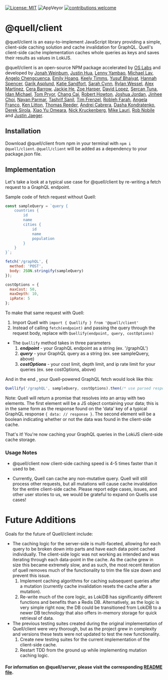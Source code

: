 [![License: MIT](https://img.shields.io/badge/License-MIT-yellow.svg)](https://github.com/open-source-labs/Quell/blob/master/LICENSE)
![AppVeyor](https://img.shields.io/badge/version-5.0.0-blue.svg)
[![contributions welcome](https://img.shields.io/badge/contributions-welcome-brightgreen.svg?style=flat)](https://github.com/open-source-labs/Quell/issues)

# @quell/client

@quell/client is an easy-to-implement JavaScript library providing a simple, client-side caching solution and cache invalidation for GraphQL. Quell's client-side cache implementation caches whole queries as keys and saves their results as values in LokiJS.

@quell/client is an open-source NPM package accelerated by [OS Labs](https://github.com/open-source-labs) and developed by [Jonah Weinbum](https://github.com/jonahpw), [Justin Hua](https://github.com/justinfhua), [Lenny Yambao](https://github.com/lennin6), [Michael Lav](https://github.com/mikelav258), [Angelo Chengcuenca](https://github.com/amchengcuenca), [Emily Hoang](https://github.com/emilythoang), [Keely Timms](https://github.com/keelyt), [Yusuf Bhaiyat](https://github.com/yusuf-bha), [Hannah Spencer](https://github.com/Hannahspen), [Garik Asplund](https://github.com/garikAsplund), [Katie Sandfort](https://github.com/katiesandfort), [Sarah Cynn](https://github.com/cynnsarah), [Rylan Wessel](https://github.com/XpIose), [Alex Martinez](https://github.com/alexmartinez123), [Cera Barrow](https://github.com/cerab), [Jackie He](https://github.com/Jckhe), [Zoe Harper](https://github.com/ContraireZoe), [David Lopez](https://github.com/DavidMPLopez), [Sercan Tuna](https://github.com/srcntuna), [Idan Michael](https://github.com/IdanMichael), [Tom Pryor](https://github.com/Turmbeoz), [Chang Cai](https://github.com/ccai89), [Robert Howton](https://github.com/roberthowton), [Joshua Jordan](https://github.com/jjordan-90), [Jinhee Choi](https://github.com/jcroadmovie), [Nayan Parmar](https://github.com/nparmar1), [Tashrif Sanil](https://github.com/tashrifsanil), [Tim Frenzel](https://github.com/TimFrenzel), [Robleh Farah](https://github.com/farahrobleh), [Angela Franco](https://github.com/ajfranco18), [Ken Litton](https://github.com/kenlitton), [Thomas Reeder](https://github.com/nomtomnom), [Andrei Cabrera](https://github.com/Andreicabrerao), [Dasha Kondratenko](https://github.com/dasha-k), [Derek Sirola](https://github.com/dsirola1), [Xiao Yu Omeara](https://github.com/xyomeara), [Nick Kruckenberg](https://github.com/kruckenberg), [Mike Lauri](https://github.com/MichaelLauri), [Rob Nobile](https://github.com/RobNobile) and [Justin Jaeger](https://github.com/justinjaeger).

## Installation

Download @quell/client from npm in your terminal with `npm i @quell/client`.
`@quell/client` will be added as a dependency to your package.json file.

## Implementation

Let's take a look at a typical use case for @quell/client by re-writing a fetch request to a GraphQL endpoint.

Sample code of fetch request without Quell:

```javascript
const sampleQuery = `query {
    countries {
        id
        name
        cities {
            id
            name
            population
        }
    }
}`;

fetch('/graphQL', {
  method: 'POST',
  body: JSON.stringify(sampleQuery)
});

costOptions = {
  maxCost: 50,
  maxDepth: 10,
  ipRate: 5
};
```

To make that same request with Quell:

1. Import Quell with `import { Quellify } from '@quell/client'`
2. Instead of calling `fetch(endpoint)` and passing the query through the request body, replace with `Quellify(endpoint, query, costOptions)`

- The `Quellify` method takes in three parameters
  1. **_endpoint_** - your GraphQL endpoint as a string (ex. '/graphQL')
  2. **_query_** - your GraphQL query as a string (ex. see sampleQuery, above)
  3. **_costOptions_** - your cost limit, depth limit, and ip rate limit for your queries (ex. see costOptions, above)

And in the end , your Quell-powered GraphQL fetch would look like this:

```javascript
Quellify('/graphQL', sampleQuery, costOptions).then(/* use parsed response */);
```

Note: Quell will return a promise that resolves into an array with two elements. The first element will be a JS object containing your data; this is in the same form as the response found on the 'data' key of a typical GraphQL response `{ data: // response }`. The second element will be a boolean indicating whether or not the data was found in the client-side cache.

That's it! You're now caching your GraphQL queries in the LokiJS client-side cache storage.

### Usage Notes

- @quell/client now client-side caching speed is 4-5 times faster than it used to be.

- Currently, Quell can cache any non-mutative query. Quell will still process other requests, but all mutations will cause cache invalidation for the entire client-side cache. Please report edge cases, issues, and other user stories to us, we would be grateful to expand on Quells use cases!

# Future Additions

Goals for the future of Quell/client include:

- The caching logic for the server-side is multi-faceted, allowing for each query to be broken down into parts and have each data point cached individually. The client-side logic was not working as intended and was iterating through each data-point in the cache. As the cache grew in size this became extremely slow, and as such, the most recent iteration of quell removes much of the functionality to trim the file size down and prevent this issue.
  1. Implement caching algorithms for caching subsequent queries after a mutation (currently cache invalidation resets the cache after a mutation).
  2. Re-write much of the core logic, as LokiDB has significantly different functions and benefits than a Redis DB. Alternatively, as the logic is very simple right now, the DB could be transitioned from LokiDB to a newer DB technology that also offers in-memory storage for quick retrieval of data.
- The previous testing suites created during the original implementation of Quell/client were very thorough, but as the project grew in complexity and versions these tests were not updated to test the new functionality.
  1. Create new testing suites for the current implementation of the client-side cache.
  2. Restart TDD from the ground up while implementing mutation caching logic.

#### For information on @quell/server, please visit the corresponding [README file](../quell-server/README.md).
